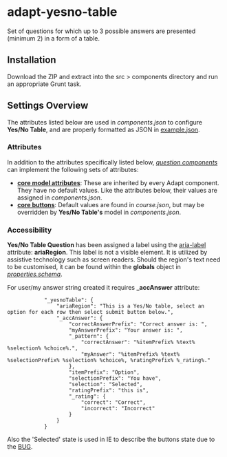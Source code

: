 ﻿# adapt-yesno-table

Set of questions for which up to 3 possible answers are presented (minimum 2) in a form of a table.

## Installation

Download the ZIP and extract into the src > components directory and run an appropriate Grunt task.

## Settings Overview

The attributes listed below are used in *components.json* to configure **Yes/No Table**, and are properly formatted as JSON in [example.json](/example.json). 

### Attributes

In addition to the attributes specifically listed below, [*question components*](https://github.com/adaptlearning/adapt_framework/wiki/Core-Plug-ins-in-the-Adapt-Learning-Framework#question-components) can implement the following sets of attributes:   
+ [**core model attributes**](https://github.com/adaptlearning/adapt_framework/wiki/Core-model-attributes): These are inherited by every Adapt component. They have no default values. Like the attributes below, their values are assigned in *components.json*. 
+ [**core buttons**](https://github.com/adaptlearning/adapt_framework/wiki/Core-Buttons): Default values are found in *course.json*, but may be overridden by **Yes/No Table's** model in *components.json*.

### Accessibility
**Yes/No Table Question** has been assigned a label using the [aria-label](https://github.com/adaptlearning/adapt_framework/wiki/Aria-Labels) attribute: **ariaRegion**. This label is not a visible element. It is utilized by assistive technology such as screen readers. Should the region's text need to be customised, it can be found within the **globals** object in [*properties.schema*](/properties.schema).   

For user/my answer string created it requires **_accAnswer** attribute:
```
            "_yesnoTable": {
                "ariaRegion": "This is a Yes/No table, select an option for each row then select submit button below.",
                "_accAnswer": {
                    "correctAnswerPrefix": "Correct answer is: ",
                    "myAnswerPrefix": "Your answer is: ",
                    "_pattern": {
                        "correctAnswer": "%itemPrefix% %text% %selection% %choice%.",
                        "myAnswer": "%itemPrefix% %text% %selectionPrefix% %selection% %choice%, %ratingPrefix% %_rating%."
                    },
                    "itemPrefix": "Option",
                    "selectionPrefix": "You have",
                    "selection": "Selected",
                    "ratingPrefix": "this is",
                    "_rating": {
                        "correct": "Correct",
                        "incorrect": "Incorrect"
                    }
                }
            }
```
Also the 'Selected' state is used in IE to describe the buttons state due to the [BUG](https://connect.microsoft.com/IE/feedback/details/1157686/ie11-does-not-pick-up-aria-checked-state-for-radio-roles).

